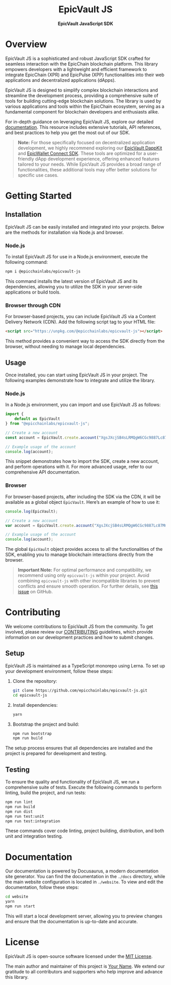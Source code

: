 
<h1 align="center">EpicVault JS</h1>

<p align="center">
  <strong>EpicVault JavaScript SDK</strong>
</p>

# Overview

EpicVault JS is a sophisticated and robust JavaScript SDK crafted for seamless interaction with the EpicChain blockchain platform. This library empowers developers with a lightweight and efficient framework to integrate EpicChain (XPR) and EpicPulse (XPP) functionalities into their web applications and decentralized applications (dApps). 

EpicVault JS is designed to simplify complex blockchain interactions and streamline the development process, providing a comprehensive suite of tools for building cutting-edge blockchain solutions. The library is used by various applications and tools within the EpicChain ecosystem, serving as a fundamental component for blockchain developers and enthusiasts alike.

For in-depth guidance on leveraging EpicVault JS, explore our detailed [documentation](https://docs.epicchain.org/epicvault-js/index.html). This resource includes extensive tutorials, API references, and best practices to help you get the most out of our SDK.

> **Note:** For those specifically focused on decentralized application development, we highly recommend exploring our [EpicVault DappKit](https://github.com/epicchainlabs/epicvault-dappkit) and [EpicWallet Connect SDK](https://github.com/epicchainlabs/epicwallet-connect-sdk). These tools are optimized for a user-friendly dApp development experience, offering enhanced features tailored to your needs. While EpicVault JS provides a broad range of functionalities, these additional tools may offer better solutions for specific use cases.

# Getting Started

## Installation

EpicVault JS can be easily installed and integrated into your projects. Below are the methods for installation via Node.js and browser.

### Node.js

To install EpicVault JS for use in a Node.js environment, execute the following command:

```bash
npm i @epicchainlabs/epicvault-js
```

This command installs the latest version of EpicVault JS and its dependencies, allowing you to utilize the SDK in your server-side applications or build tools.

### Browser through CDN

For browser-based projects, you can include EpicVault JS via a Content Delivery Network (CDN). Add the following script tag to your HTML file:

```html
<script src="https://unpkg.com/@epicchainlabs/epicvault-js"></script>
```

This method provides a convenient way to access the SDK directly from the browser, without needing to manage local dependencies.

## Usage

Once installed, you can start using EpicVault JS in your project. The following examples demonstrate how to integrate and utilize the library.

### Node.js

In a Node.js environment, you can import and use EpicVault JS as follows:

```js
import {
    default as EpicVault
} from "@epicchainlabs/epicvault-js";

// Create a new account
const account = EpicVault.create.account("XgsJXcjSB4sLRMQgW6CGc9887Lc87MmsUu");

// Example usage of the account
console.log(account);
```

This snippet demonstrates how to import the SDK, create a new account, and perform operations with it. For more advanced usage, refer to our comprehensive API documentation.

### Browser

For browser-based projects, after including the SDK via the CDN, it will be available as a global object `EpicVault`. Here’s an example of how to use it:

```js
console.log(EpicVault);

// Create a new account
var account = EpicVault.create.account("XgsJXcjSB4sLRMQgW6CGc9887Lc87MmsUu");

// Example usage of the account
console.log(account);
```

The global `EpicVault` object provides access to all the functionalities of the SDK, enabling you to manage blockchain interactions directly from the browser.

> **Important Note:** For optimal performance and compatibility, we recommend using only `epicvault-js` within your project. Avoid combining `epicvault-js` with other incompatible libraries to prevent conflicts and ensure smooth operation. For further details, see [this issue](https://github.com/epicchainlabs/epicvault-js/issues/850) on GitHub.

# Contributing

We welcome contributions to EpicVault JS from the community. To get involved, please review our [CONTRIBUTING](./CONTRIBUTING.md) guidelines, which provide information on our development practices and how to submit changes.

## Setup

EpicVault JS is maintained as a TypeScript monorepo using Lerna. To set up your development environment, follow these steps:

1. Clone the repository:

   ```sh
   git clone https://github.com/epicchainlabs/epicvault-js.git
   cd epicvault-js
   ```

2. Install dependencies:

   ```sh
   yarn
   ```

3. Bootstrap the project and build:

   ```sh
   npm run bootstrap
   npm run build
   ```

The setup process ensures that all dependencies are installed and the project is prepared for development and testing.

## Testing

To ensure the quality and functionality of EpicVault JS, we run a comprehensive suite of tests. Execute the following commands to perform linting, build the project, and run tests:

```sh
npm run lint
npm run build
npm run dist
npm run test:unit
npm run test:integration
```

These commands cover code linting, project building, distribution, and both unit and integration testing.

# Documentation

Our documentation is powered by Docusaurus, a modern documentation site generator. You can find the documentation in the `./docs` directory, while the main website configuration is located in `./website`. To view and edit the documentation, follow these steps:

```sh
cd website
yarn
npm run start
```

This will start a local development server, allowing you to preview changes and ensure that the documentation is up-to-date and accurate.

# License

EpicVault JS is open-source software licensed under the [MIT License](https://github.com/epicchainlabs/epicvault-js/blob/master/LICENSE.md). 

The main author and maintainer of this project is [Your Name](https://github.com/your-github-profile). We extend our gratitude to all contributors and supporters who help improve and advance this library.

